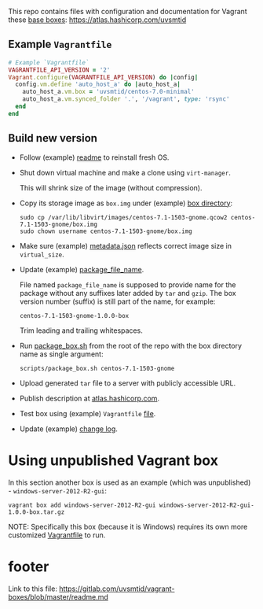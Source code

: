 This repo contains files with configuration and documentation for Vagrant
these [base boxes][1]: https://atlas.hashicorp.com/uvsmtid

## Example `Vagrantfile` ##

```ruby
# Example `Vagrantfile`
VAGRANTFILE_API_VERSION = '2'
Vagrant.configure(VAGRANTFILE_API_VERSION) do |config|
  config.vm.define 'auto_host_a' do |auto_host_a|
    auto_host_a.vm.box = 'uvsmtid/centos-7.0-minimal'
    auto_host_a.vm.synced_folder '.', '/vagrant', type: 'rsync'
  end
end
```

## Build new version ##

*   Follow (example) [readme][2] to reinstall fresh OS.

*   Shut down virtual machine and make a clone using `virt-manager`.

    This will shrink size of the image (without compression).

*   Copy its storage image as `box.img` under (example) [box directory][4]:

    ```
    sudo cp /var/lib/libvirt/images/centos-7.1-1503-gnome.qcow2 centos-7.1-1503-gnome/box.img
    sudo chown username centos-7.1-1503-gnome/box.img
    ```

*   Make sure (example) [metadata.json][5] reflects correct image size
    in `virtual_size`.

*   Update (example) [package_file_name][6].

    File named `package_file_name` is supposed to provide name for the package
    without any suffixes later added by `tar` and `gzip`. The box version
    number (suffix) is still part of the name, for example:

    ```
    centos-7.1-1503-gnome-1.0.0-box
    ```

    Trim leading and trailing whitespaces.

*   Run [package_box.sh][7] from the root of the repo with the box
    directory name as single argument:

    ```
    scripts/package_box.sh centos-7.1-1503-gnome
    ```

*   Upload generated `tar` file to a server with publicly accessible URL.

*   Publish description at [atlas.hashicorp.com][8].

*   Test box using (example) `Vagrantfile` [file][9].

*   Update (example) [change log][3].

# Using unpublished Vagrant box #

In this section another box is used as an example (which was unpublished) -
`windows-server-2012-R2-gui`:

```
vagrant box add windows-server-2012-R2-gui windows-server-2012-R2-gui-1.0.0-box.tar.gz
```

NOTE: Specifically this box (because it is Windows) requires
its own more customized [Vagrantfile][10] to run.

# footer #

Link to this file: https://gitlab.com/uvsmtid/vagrant-boxes/blob/master/readme.md

[1]: http://docs.vagrantup.com/v2/boxes/base.html
[2]: centos-7.1-1503-gnome/readme.md
[3]: centos-7.1-1503-gnome/readme.md#change-log
[4]: centos-7.1-1503-gnome
[5]: centos-7.1-1503-gnome/metadata.json
[6]: centos-7.1-1503-gnome/package_file_name
[7]: scripts/package_box.sh
[8]: https://atlas.hashicorp.com/boxes/new
[9]: #example-vagrantfile
[10]: /windows-server-2012-R2-gui/Vagrantfile

